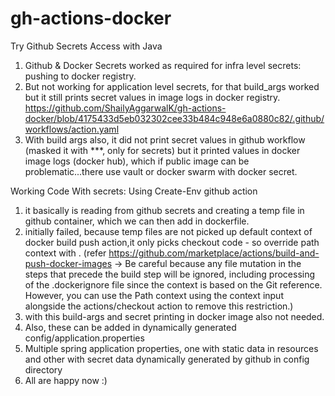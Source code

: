 # gh-actions-docker
Try Github Secrets Access with Java

1. Github & Docker Secrets worked as required for infra level secrets: pushing to docker registry.
2. But not working for application level secrets, for that build_args worked but it still prints secret values in image logs in docker registry.
   https://github.com/ShailyAggarwalK/gh-actions-docker/blob/4175433d5eb032302cee33b484c948e6a0880c82/.github/workflows/action.yaml
3. With build args also, it did not print secret values in github workflow (masked it with ***, only for secrets) but it printed values in docker image logs (docker hub), which if public image can be problematic...there use vault or docker swarm with docker secret.

Working Code With secrets:
Using Create-Env github action
1. it basically is reading from github secrets and creating a temp file in github container, which we can then add in dockerfile.
2. initially failed, because temp files are not picked up default context of docker build push action,it only picks checkout code - so override path context with . (refer <a>https://github.com/marketplace/actions/build-and-push-docker-images</a> -> Be careful because any file mutation in the steps that precede the build step will be ignored, including processing of the .dockerignore file since the context is based on the Git reference. However, you can use the Path context using the context input alongside the actions/checkout action to remove this restriction.)
3. with this build-args and secret printing in docker image also not needed.
4. Also, these can be added in dynamically generated config/application.properties
5. Multiple spring application properties, one with static data in resources and other with secret data dynamically generated by github in config directory
6. All are happy now :) 
